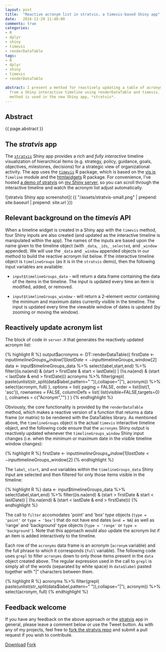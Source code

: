 ```yaml
--- 
layout: post
title:  "Reactive acronym list in stratvis, a timevis-based Shiny app"
date:   2016-12-29 11:40:00
comments: true
categories: 
- R
- dplyr
- shiny
- timevis
- renderDataTable
tags:
- R
- dplyr
- shiny
- timevis
- renderDataTable

abstract: I present a method for reactively updating a table of acronyms 
  from a Shiny interactive timeline using renderDataTable and timevis. The
  method is used in the new Shiny app, *stratvis*.
---
```


## Abstract

{{ page.abstract }}

## The *stratvis* app

The [`stratvis`][stratvis] Shiny app provides a rich and *fully interactive* timeline 
visualization of hierarchical items (e.g. strategy, policy, guidance, goals, 
objectives, milestones, decisions) for a strategic view of organizational 
activity. The app uses the [`timevis`][timevis] R package, which is based on 
the [vis.js](http://visjs.org/) `Timeline` module and the 
[htmlwidgets](http://www.htmlwidgets.org/) R package. For convenience, I've hosted 
[a demo of stratvis][stratvis-demo] on 
[my Shiny server][shiny-server], so you can scroll through the interactive
timeline and watch the acronym list adjust automatically.

![stratvis Shiny app screenshot](
{{ "/assets/stratvis-small.png" | prepend: site.baseurl | prepend: site.url }})

## Relevant background on the *timevis* API

When a timeline widget is created in a Shiny app with the `timevis` method, four Shiny inputs
are also created (and updated as the interactive timeline is manipulated within the app). 
The names of the inputs are based upon the name given to the timeline object (with `_data`, 
`_ids`, `_selected`, and `_window` appended).  We will use the `_data` and `_window` appended
objects in our
method to build the reactive acronym list below.
If the interactive timeline object is `timelineGroups` (as it
is in the `stratvis` demo), then the following input variables are available:

 - `input$timelineGroups_data` - will return a data.frame containing the data 
 of the items in the timeline. The input is updated every time an item is 
 modified, added, or removed.

 - `input$timelineGroups_window` - will return a 2-element vector containing the minimum and maximum dates currently visible in the timeline. The input is updated every time the viewable window of dates is updated (by zooming or moving the window).

## Reactively update acronym list

The block of code in `server.R` that generates the reactively updated acronym list:

{% highlight R %}
output$acronyms <- DT::renderDataTable({
    firstDate <- input$timelineGroups_window[1]
    lastDate <- input$timelineGroups_window[2] 
    data <- input$timelineGroups_data %>%
      select(label,start,end) %>%
      filter((is.na(end) & (start > firstDate & start < lastDate)) | 
        (!is.na(end) & (start < lastDate & end > firstDate)))
    acronyms %>% 
      filter(grepl(
        paste(unlist(str_split(data$label,pattern=" ")),collapse="|"), 
        acronym)) %>%
      select(acronym, full)
  },
  options = list(
    paging = FALSE,
    order = list(list(1, 'asc')),
    rownames = FALSE,
    columnDefs = list( list(visible=FALSE,targets=0) ),
    colnames = c("Acronym","")
  )
) 
{% endhighlight %}

Obviously, the core functionality is provided by the `renderDataTable`
method, which makes a reactive version of a function that returns a data 
frame (or matrix) to be rendered with the DataTables library. 
As mentioned above, the `timelineGroups` object is the actual `timevis` interactive timeline
object, and the following code ensure that the `acronyms` Shiny output is 
reactively updated whenever the `timelineGroups_window` Shiny 
input changes (i.e. when the minimum or maximum date in the visible timeline
window changes): 

{% highlight R %}
firstDate <- input$timelineGroups_window[1]
lastDate <- input$timelineGroups_window[2] 
{% endhighlight %}

The `label`, `start`, and `end` variables within the `timelineGroups_data` Shiny
input are selected and then filtered for only those items visible in the timeline:

{% highlight R %}
data <- input$timelineGroups_data %>%
  select(label,start,end) %>%
  filter((is.na(end) & (start > firstDate & start < lastDate)) | 
         (!is.na(end) & (start < lastDate & end > firstDate)))
{% endhighlight %}

The call to `filter` accomodates 'point' and 'box' type objects (`type = 'point'` or
`type = 'box'`) that do not have end dates (`end = NA`) as well as 'range' and 'background' 
type objects (`type = 'range'` or `type = 'background'`). Note that this approach
would also update the acronym list if an item is added interactively to the timeline.

Each row of the `acronyms` data frame is an acronym (`acronym` variable) and
the full phrase to which it corresponds (`full` variable). The following code uses
`grepl` to filter `acronyms` down to only those items present in the `data` object
created above. The regular expression used in the call to `grepl` is simply
all of the words (separated by white space) in `data$label` pasted together with 
"|" characters between them.

{% highlight R %}
acronyms %>% 
  filter(grepl(
    paste(unlist(str_split(data$label,pattern=" ")),collapse="|"), 
    acronym)) %>%
  select(acronym, full)
{% endhighlight %}

## Feedback welcome 

If you have any feedback on the above approach or the [stratvis][stratvis] 
app in general, please
leave a comment below or use the Tweet button.
As with any of my projects, feel free to [fork the stratvis repo][stratvis-fork]
and submit a pull request if you wish to contribute.

<a class="github-button" href="https://github.com/padamson/stratvis/archive/master.zip" data-icon="octicon-cloud-download" data-style="mega" aria-label="Download padamson/stratvis on GitHub">Download</a>
<a class="github-button" href="https://github.com/padamson/stratvis/fork" data-icon="octicon-repo-forked" data-style="mega" data-count-href="/padamson/stratvis/network" data-count-api="/repos/padamson/stratvis#forks_count" data-count-aria-label="# forks on GitHub" aria-label="Fork padamson/stratvis on GitHub">Fork</a>

[stratvis-fork]:        https://github.com/padamson/stratvis/fork
[stratvis]:             https://github.com/padamson/stratvis
[shiny-server]:         http://dataprone.co/shiny/
[stratvis-demo]:        http://dataprone.co/shiny/stratvis/
[timevis]:              https://github.com/daattali/timevis
